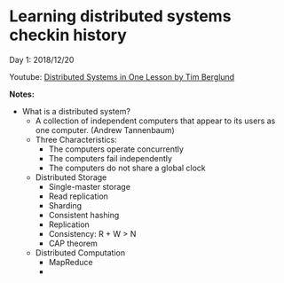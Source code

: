 # Learning distributed systems checkin history

Day 1: 2018/12/20

Youtube: [Distributed Systems in One Lesson by Tim Berglund](https://www.youtube.com/watch?v=Y6Ev8GIlbxc)

**Notes:**

- What is a distributed system?
  - A collection of independent computers that appear to its users as one computer. (Andrew Tannenbaum)
  - Three Characteristics:
    - The computers operate concurrently
    - The computers fail independently
    - The computers do not share a global clock
  - Distributed Storage
    - Single-master storage
    - Read replication
    - Sharding
    - Consistent hashing
    - Replication
    - Consistency: R + W > N
    - CAP theorem
  - Distributed Computation
    - MapReduce
    - 
    
